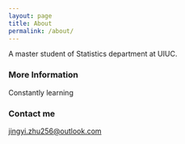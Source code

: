 ```yaml
---
layout: page
title: About
permalink: /about/
---
```


A master student of Statistics department at UIUC.


### More Information

Constantly learning

### Contact me
[jingyi.zhu256@outlook.com](jingyi.zhu256@outlook.com)
